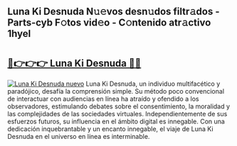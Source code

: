## Luna Ki Desnuda N𝚞𝚎vos desn𝚞dos filtr𝚊dos - Parts-cyb F𝚘tos vid𝚎o - C𝚘ntenido atr𝚊ctivo 1hyel

# <h2><a href="http://mb4db0.tromn.icu/?c=Luna+Ki+Desnuda">🔗👉👉👉 Luna Ki Desnuda 🔗🔗</a></h2>

[![Luna Ki Desnuda nuevo](https://i.imgur.com/pEAQMta.gif)](http://mb4db0.tromn.icu/?c=Luna+Ki+Desnuda)
Luna Ki Desnuda, un individuo multifacético y paradójico, desafía la comprensión simple. Su método poco convencional de interactuar con audiencias en línea ha atraído y ofendido a los observadores, estimulando debates sobre el consentimiento, la moralidad y las complejidades de las sociedades virtuales. Independientemente de sus esfuerzos futuros, su influencia en el ámbito digital es innegable. Con una dedicación inquebrantable y un encanto innegable, el viaje de Luna Ki Desnuda en el universo en línea es interminable.
